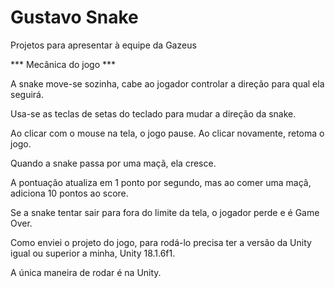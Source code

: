 # Gustavo Snake
Projetos para apresentar à equipe da Gazeus

*** Mecânica do jogo ***

A snake move-se sozinha, cabe ao jogador controlar a direção para qual ela seguirá.

Usa-se as teclas de setas do teclado para mudar a direção da snake.

Ao clicar com o mouse na tela, o jogo pause. Ao clicar novamente, retoma o jogo.

Quando a snake passa por uma maçã, ela cresce. 

A pontuação atualiza em 1 ponto por segundo, mas ao comer uma maçã, adiciona 10 pontos ao score.

Se a snake tentar sair para fora do limite da tela, o jogador perde e é Game Over.

Como enviei o projeto do jogo, para rodá-lo precisa ter a versão da Unity igual ou superior a minha, Unity 18.1.6f1.

A única maneira de rodar é na Unity. 

